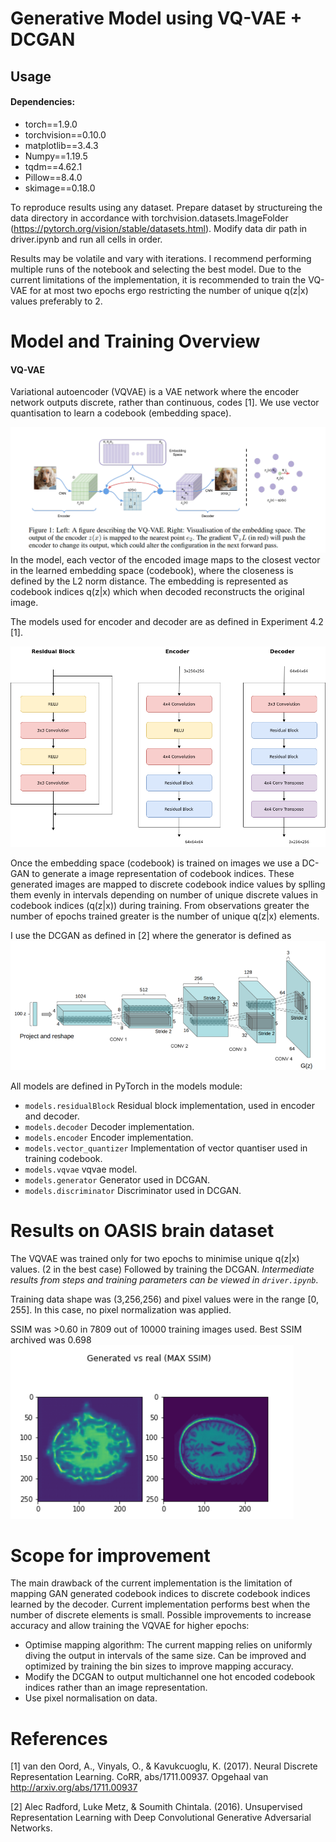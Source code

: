 # Generative Model using VQ-VAE + DCGAN

## Usage
#### Dependencies:
- torch==1.9.0
- torchvision==0.10.0
- matplotlib==3.4.3
- Numpy==1.19.5
- tqdm==4.62.1
- Pillow==8.4.0
- skimage==0.18.0

To reproduce results using any dataset. Prepare dataset by structureing the data directory in accordance with torchvision.datasets.ImageFolder (https://pytorch.org/vision/stable/datasets.html). Modify data dir path in driver.ipynb and run all cells in order.

Results may be volatile and vary with iterations. I recommend performing multiple runs of the notebook and selecting the best model. Due to the current limitations of the implementation, it is recommended to train the VQ-VAE for at most two epochs ergo restricting the number of unique q(z|x) values preferably to 2.

# Model and Training Overview
#### VQ-VAE 
Variational autoencoder (VQVAE) is a VAE network where the encoder network outputs discrete, rather than continuous, codes [1]. We use vector quantisation to learn a codebook (embedding space).

![images](./images/vqvae.png)
In the model, each vector of the encoded image maps to the closest vector in the learned embedding space (codebook), where the closeness is defined by the L2 norm distance. The embedding is represented as codebook indices q(z|x) which when decoded reconstructs the original image.

The models used for encoder and decoder are as defined in Experiment 4.2 [1].

![image](./images/vqvae_elems.png)

Once the embedding space (codebook) is trained on images we use a DC-GAN to generate a image representation of codebook indices. These generated images are mapped to discrete codebook indice values by splling them evenly in intervals depending on number of unique discrete values in codebook indices (q(z|x)) during training.
From observations greater the number of epochs trained greater is the number of unique q(z|x) elements. 

I use the DCGAN as defined in [2] where the generator is defined as 
![image](./images/dcgan.png)

All models are defined in PyTorch in the models module:
- `models.residualBlock`  Residual block implementation, used in encoder and decoder. 
- `models.decoder`  Decoder implementation.
- `models.encoder` Encoder implementation.
- `models.vector_quantizer` Implementation of vector quantiser used in training codebook.
- `models.vqvae` vqvae model.
- `models.generator` Generator used in DCGAN.
- `models.discriminator` Discriminator used in DCGAN.

# Results on OASIS brain dataset
The VQVAE was trained only for two epochs to minimise unique q(z|x) values. (2 in the best case) Followed by training the DCGAN. *Intermediate results from steps and training parameters can be viewed in `driver.ipynb`*.

Training data shape was (3,256,256) and pixel values were in the range [0, 255]. In this case, no pixel normalization was applied.

SSIM was >0.60 in 7809 out of 10000 training images used. Best SSIM archived was 0.698\
![image](./images/result.png)

# Scope for improvement
The main drawback of the current implementation is the limitation of mapping GAN generated codebook indices to discrete codebook indices learned by the decoder. Current implementation performs best when the number of discrete elements is small. Possible improvements to increase accuracy and allow training the VQVAE for higher epochs:
- Optimise mapping algorithm: The current mapping relies on uniformly diving the output in intervals of the same size. Can be improved and optimized by training the bin sizes to improve mapping accuracy.
- Modify the DCGAN to output multichannel one hot encoded codebook indices rather than an image representation.
- Use pixel normalisation on data.

# References
[1] van den Oord, A., Vinyals, O., & Kavukcuoglu, K. (2017). Neural Discrete Representation Learning. CoRR, abs/1711.00937. Opgehaal van http://arxiv.org/abs/1711.00937

[2] Alec Radford, Luke Metz, & Soumith Chintala. (2016). Unsupervised Representation Learning with Deep Convolutional Generative Adversarial Networks.
